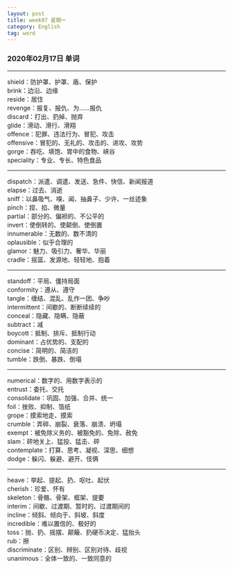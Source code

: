 ```yaml
---
layout: post  
title: week07 星期一  
category: English  
tag: word  
---
```

### 2020年02月17日 单词
- - -
shield：防护罩、护罩、盾、保护  
brink：边沿、边缘  
reside：居住  
revenge：报复、报仇、为……报仇  
discard：打出、扔掉、抛弃  
glide：滑动、滑行、滑翔  
offence：犯罪、违法行为、冒犯、攻击  
offensive：冒犯的、无礼的、攻击的、进攻、攻势  
gorge：吞吃、填饱、胃中的食物、峡谷  
speciality：专业、专长、特色食品  
- - -
dispatch：派遣、调遣、发送、急件、快信、新闻报道  
elapse：过去、消逝  
sniff：以鼻吸气、嗅、闻、抽鼻子、少许、一丝迹象  
pinch：捏、掐、微量  
partial：部分的、偏袒的、不公平的  
invert：使倒转的、使颠倒、使倒置  
innumerable：无数的、数不清的  
oplausible：似乎合理的  
glamor：魅力、吸引力、奢华、华丽  
cradle：摇篮、发源地、轻轻地、抱着  
- - -
standoff：平局、僵持局面  
conformity：遵从、遵守  
tangle：缠结、混乱、乱作一团、争吵  
intermittent：间歇的、断断续续的  
conceal：隐藏、隐瞒、隐蔽  
subtract：减  
boycott：抵制、排斥、抵制行动  
dominant：占优势的、支配的  
concise：简明的、简洁的  
tumble：跌倒、暴跌、倒塌  
- - -
numerical：数字的、用数字表示的  
entrust：委托、交托  
consolidate：巩固、加强、合并、统一  
foil：挫败、抑制、箔纸  
grope：摸索地走、摸索  
crumble：弄碎、崩裂、衰落、崩溃、坍塌  
exempt：被免除义务的、被豁免的、免除、赦免  
slam：砰地关上、猛投、猛击、砰  
contemplate：打算、思考、凝视、深思、细想  
dodge：躲闪、躲避、避开、伎俩  
- - -
heave：举起、提起、扔、呕吐、起伏  
cherish：珍爱、怀有  
skeleton：骨骼、骨架、框架、提要  
interim：间歇、过渡期、暂时的、过渡期间的  
incline：倾斜、倾向于、斜坡、斜度  
incredible：难以置信的、极好的  
toss：抛、扔、摇摆、颠簸、扔硬币决定、猛抬头  
rub：擦  
discriminate：区别、辨别、区别对待、歧视  
unanimous：全体一致的、一致同意的